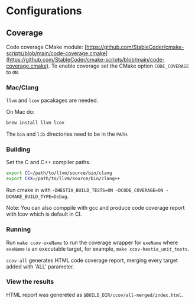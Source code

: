 # Configurations

## Coverage

Code coverage CMake module: [https://github.com/StableCoder/cmake-scripts/blob/main/code-coverage.cmake](https://github.com/StableCoder/cmake-scripts/blob/main/code-coverage.cmake). To enable coverage set the CMake option `CODE_COVERAGE` to `ON`.

### Mac/Clang

`llvm` and `lcov` pacakages are needed.

On Mac do:

```bash
brew install llvm lcov
```

The `bin` and `lib` directories need to be in the `PATH`.

### Building

Set the C and C++ compiler paths. 

```bash
export CC=/path/to/llvm/source/bin/clang
export CXX=/path/to/llvm/source/bin/clang++
```

Run cmake in with `-DHESTIA_BUILD_TESTS=ON -DCODE_COVERAGE=ON -DCMAKE_BUILD_TYPE=Debug`.

Note: You can also comppile with gcc and produce code coverage report with lcov which is default in CI.

### Running

Run `make ccov-exeName` to run the coverage wrapper for `exeName` where `exeName` is an executable target, for example, `make ccov-hestia_unit_tests`. 

`ccov-all` generates HTML code coverage report, merging every target added with 'ALL' parameter.

### View the results

HTML report was genereted as `$BUILD_DIR/ccov/all-merged/index.html`.

